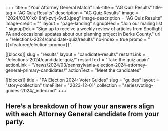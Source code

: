 +++
title = "Your Attorney General Match"
link-title = "AG Quiz Results"
title-tag = "AG Quiz Results"
description = "AG Quiz Results"
image = "2024/03/01k0-8hfj-zvrj-6vd3.jpeg"
image-description = "AG Quiz Results"
image-credit = ""
layout = "page-landing"
signupHed = "Join our mailing list "
signupDek = "Sign up to receive a weekly review of articles from Spotlight PA and occasional updates about our planning project in Berks County."
url = "/elections-2024/candidate-quiz/results"
no-index = true
promo = "{{<featured/election-promo>}}"

[[blocks]]
slug = "results"
layout = "candidate-results"
restartLink = "/elections-2024/candidate-quiz/"
restartText = "Take the quiz again"
actionLink = "/news/2024/03/pennsylvania-election-2024-attorney-general-primary-candidates/"
actionText = "Meet the candidates"

[[blocks]]
title = "PA Election 2024: Voter Guides"
slug = "guides"
layout = "story-collection"
timeFilter = "2023-12-01"
collection = "series/voting-guides-2024/_index.md"
+++

## Here’s a breakdown of how your answers align with each Attorney General candidate from your party.
